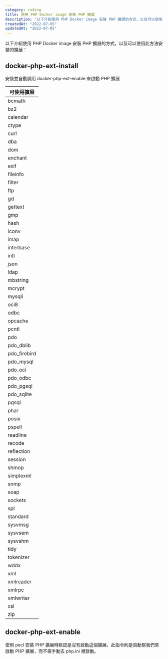 ```yaml
---
category: coding
title: 使用 PHP Docker image 安裝 PHP 擴展
description: "以下介紹使用 PHP Docker image 安裝 PHP 擴展的方式，以及可以使用此方法安裝的擴展"
createdAt: "2022-07-05"
updatedAt: "2022-07-05"
---
```


以下介紹使用 PHP Docker image 安裝 PHP 擴展的方式，以及可以使用此方法安裝的擴展：

## docker-php-ext-install

安裝並自動調用 docker-php-ext-enable 來啟動 PHP 擴展

| 可使用擴展
| --------
| bcmath
| bz2
| calendar
| ctype
| curl
| dba
| dom
| enchant
| exif
| fileinfo
| filter
| ftp
| gd
| gettext
| gmp
| hash
| iconv
| imap
| interbase
| intl
| json
| ldap
| mbstring
| mcrypt
| mysqli
| oci8
| odbc
| opcache
| pcntl
| pdo
| pdo_dblib
| pdo_firebird
| pdo_mysql
| pdo_oci
| pdo_odbc
| pdo_pgsql
| pdo_sqlite
| pgsql
| phar
| posix
| pspell
| readline
| recode
| reflection
| session
| shmop
| simplexml
| snmp
| soap
| sockets
| spl
| standard
| sysvmsg
| sysvsem
| sysvshm
| tidy
| tokenizer
| wddx
| xml
| xmlreader
| xmlrpc
| xmlwriter
| xsl
| zip

## docker-php-ext-enable

使用 pecl 安裝 PHP 擴展時默認是沒有啟動這個擴展，此指令則是自動幫我們來啟動 PHP 擴展，而不需手動去 php.ini 裡啟動。
